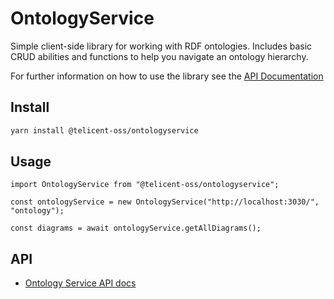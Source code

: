# OntologyService

Simple client-side library for working with RDF ontologies. Includes basic CRUD
abilities and functions to help you navigate an ontology hierarchy.

For further information on how to use the library see the [API Documentation](README.md#API)

## Install

```bash
yarn install @telicent-oss/ontologyservice
```

## Usage

```tsx
import OntologyService from "@telicent-oss/ontologyservice";

const ontologyService = new OntologyService("http://localhost:3030/", "ontology");

const diagrams = await ontologyService.getAllDiagrams();
```

## API

* [Ontology Service API docs](https://telicent-oss.github.io/rdf-libraries/ontology-service/docs/)
